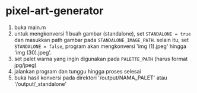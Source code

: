 # pixel-art-generator

1. buka main.m
2. untuk mengkonversi 1 buah gambar (standalone), set `STANDALONE = true` dan masukkan path gambar pada `STANDALONE_IMAGE_PATH`. selain itu, set `STANDALONE = false`, program akan mengkonversi 'img (1).jpeg' hingga 'img (30).jpeg'.
3. set palet warna yang ingin digunakan pada `PALETTE_PATH` (harus format jpg/jpeg)
4. jalankan program dan tunggu hingga proses selesai
5. buka hasil konversi pada direktori '/output/NAMA_PALET' atau '/output/_standalone'